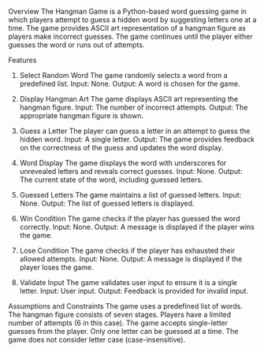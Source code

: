 Overview
The Hangman Game is a Python-based word guessing game in which players attempt to guess a hidden word by suggesting letters one at a time. The game provides ASCII art representation of a hangman figure as players make incorrect guesses. The game continues until the player either guesses the word or runs out of attempts.

Features
1. Select Random Word
The game randomly selects a word from a predefined list.
Input: None.
Output: A word is chosen for the game.

2. Display Hangman Art
The game displays ASCII art representing the hangman figure.
Input: The number of incorrect attempts.
Output: The appropriate hangman figure is shown.

3. Guess a Letter
The player can guess a letter in an attempt to guess the hidden word.
Input: A single letter.
Output: The game provides feedback on the correctness of the guess and updates the word display.

4. Word Display
The game displays the word with underscores for unrevealed letters and reveals correct guesses.
Input: None.
Output: The current state of the word, including guessed letters.

5. Guessed Letters
The game maintains a list of guessed letters.
Input: None.
Output: The list of guessed letters is displayed.

6. Win Condition
The game checks if the player has guessed the word correctly.
Input: None.
Output: A message is displayed if the player wins the game.

7. Lose Condition
The game checks if the player has exhausted their allowed attempts.
Input: None.
Output: A message is displayed if the player loses the game.

8. Validate Input
The game validates user input to ensure it is a single letter.
Input: User input.
Output: Feedback is provided for invalid input.

Assumptions and Constraints
The game uses a predefined list of words.
The hangman figure consists of seven stages.
Players have a limited number of attempts (6 in this case).
The game accepts single-letter guesses from the player.
Only one letter can be guessed at a time.
The game does not consider letter case (case-insensitive).
